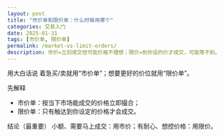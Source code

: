```yaml
---
layout: post
title: "市价单和限价单：什么时候用哪个"
categories: 交易入门
date: 2025-01-31
tags: [市价单, 限价单]
permalink: /market-vs-limit-orders/
description: 市价=立刻成交但可能价格不理想；限价=到你设的价才成交，可能等不到。
---
```


用大白话说
着急买/卖就用“市价单”；想要更好的价位就用“限价单”。

先解释
- 市价单：按当下市场能成交的价格立即撮合；
- 限价单：只有触达到你设定的价格才会成交。

结论（最重要）
小额、需要马上成交：用市价；有耐心、想控价格：用限价。


